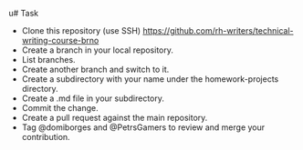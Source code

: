 u# Task
* Clone this repository (use SSH) https://github.com/rh-writers/technical-writing-course-brno 
* Create a branch in your local repository.
* List branches.
* Create another branch and switch to it. 
* Create a subdirectory with your name under the homework-projects directory.
* Create a .md file in your subdirectory.
* Commit the change.
* Create a pull request against the main repository.
* Tag @domiborges and @PetrsGamers to review and merge your contribution.

